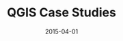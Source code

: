 ---
type: "showcase"
date: "2015-04-01"
title: "QGIS Case Studies"
description: "Stories from our users around the world."
draft: false
author: ""
categories: ['Case studies']
# Generic words only, no upper case, no spaces (use hyphens to separate words rather)
tags: ['case-study', 'showcase']
# Broken urls below will mean the article is not listed in list templates
heroImage: ""
thumbnail: ""
---